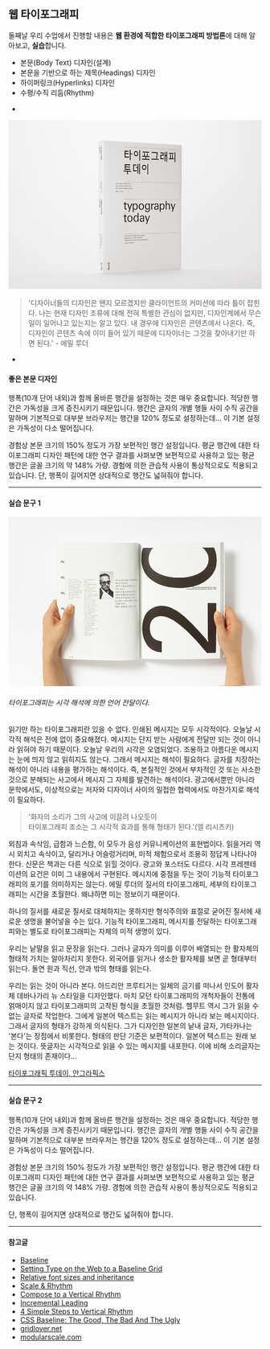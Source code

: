 ## 웹 타이포그래피

둘째날 우리 수업에서 진행할 내용은 **웹 환경에 적합한 타이포그래피 방법론**에 대해 알아보고, **실습**합니다.

* 본문(Body Text) 디자인(설계)
* 본문을 기반으로 하는 제목(Headings) 디자인
* 하이퍼링크(Hyperlinks) 디자인
* 수평/수직 리듬(Rhythm)

-

![타이포그래피 투데이](../Assets/typography-today.jpg)

> '디자이너들의 디자인은 왠지 모르겠지만 클라이언트의 커미션에 따라 틀이 잡힌다. 나는 현재 디자인 조류에 대해 전혀 특별한 관심이 없지만, 디자인계에서 무슨 일이 일어나고 있는지는 알고 있다. 내 경우에 디자인은 콘텐츠에서 나온다. 즉, 디자인이 콘텐츠 속에 이미 들어 있기 때문에 디자이너는 그것을 찾아내기만 하면 된다.' - 에밀 루더

-

#### 좋은 본문 디자인

행폭(10개 단어 내외)과 함께 올바른 행간을 설정하는 것은 매우 중요합니다. 적당한 행간은 가독성을 크게 증진시키기 때문입니다. 행간은 글자의 개별 행들 사이 수직 공간을 말하며 기본적으로 대부분 브라우저는 행간을 120% 정도로 설정하는데... 이 기본 설정은 가독성이 다소 떨어집니다.

경험상 본문 크기의 150% 정도가 가장 보편적인 행간 설정입니다. 평균 행간에 대한 타이포그래피 디자인 패턴에 대한 연구 결과를 사펴보면 보편적으로 사용하고 있는 평균 행간은 글꼴 크기의 약 148% 가량. 경험에 의한 관습적 사용이 통상적으로도 적용되고 있습니다. 단, 행폭이 길어지면 상대적으로 행간도 넓혀줘야 합니다.

---

#### 실습 문구 1

![타이포그래피 투데이 02](../Assets/typography-today-02.jpg)

###### 타이포그래피는 시각 해석에 의한 언어 전달이다.

읽기만 하는 타이포그래피란 있을 수 없다. 인쇄된 메시지는 모두 시각적이다. 오늘날 시각적 해석은 전에 없이 중요해졌다. 메시지는 단지 받는 사람에게 전달만 되는 것이 아니라 읽혀야 하기 때문이다. 오늘날 우리의 시각은 오염되었다. 조용하고 아름다운 메시지는 눈에 띄지 않고 읽히지도 않는다. 그래서 메시지는 해석이 필요하다. 글자를 치장하는 해석이 아니라 내용을 평가하는 해석이다. 즉, 본질적인 것에서 부차적인 것 또는 사소한 것으로 분해되는 사고에서 메시지 그 자체를 발견하는 해석이다. 광고에서뿐만 아니라 문학에서도, 이상적으로는 저자와 디자이너 사이의 밀접한 협력에서도 마찬가지로 해석이 필요하다.

> '화자의 소리가 그의 사고에 이끌려 나오듯이<br>타이포그래피 조소는 그 시각적 효과를 통해 형태가 된다.'(엘 리시츠키)

외침과 속삭임, 급함과 느슨함, 이 모두가 음성 커뮤니케이션의 표현법이다. 읽을거리 역시 외치고 속삭이고, 달리거나 어슬렁거리며, 미적 체험으로서 조용히 정답게 나타나야 한다. 신문은 책과는 다른 식으로 읽힐 것이다. 광고와 포스터도 다르다. 시각 프레젠테이션의 요건은 이미 그 내용에서 구현된다. 메시지에 중점을 두는 것이 기능적 타이포그래피의 포기를 의미하지는 않는다. 에밀 루더의 질서의 타이포그래피, 세부의 타이포그래피는 시간을 초월한다. 왜냐하면 미는 정보이기 때문이다.

하나의 질서를 새로운 질서로 대체하지는 못하지만 형식주의와 표절로 굳어진 질서에 새로운 생명을 불어넣을 수는 있다. 기능적 타이포그래피, 메시지를 전달하는 타이포그래피와는 별도로 타이포그래피는 자체의 미적 생명이 있다.

우리는 낱말을 읽고 문장을 읽는다. 그러나 글자가 의미를 이루어 배열되는 한 활자체의 형태적 가치는 알아차리지 못한다. 외국어를 읽거나 생소한 활자체를 보면 곧 형태부터 읽는다. 돌연 원과 직선, 안과 밖의 형태를 읽는다.

우리는 읽는 것이 아니라 본다. 아드리안 프루티거는 일체의 금기를 떠나서 인도어 활자체 데바나가리 뉴 스타일을 디자인했다. 마치 모던 타이포그래피의 개척자들이 전통에 얽매이지 않고 타이포그래피의 고착된 형식을 초월한 것처럼. 헬무트 역시 그가 읽을 수 없는 글자로 작업한다. 그에게 일본어 텍스트는 읽는 메시지가 아니라 보는 메시지이다. 그래서 글자의 형태가 강하게 의식된다. 그가 디자인한 일본의 낱내 글자, 가타카나는 '본다'는 장점에서 비롯한다. 형태의 판단 기준은 보편적이다. 일본어 텍스트는 원래 보는 것이다. 뜻글자는 시각적으로 읽을 수 있는 메시지를 내포한다. 이에 비해 소리글자는 단지 형태의 존재이다...

[타이포그래픽 투데이, 안그라픽스](http://agbook.co.kr/book/1270/)

---

#### 실습 문구 2

행폭(10개 단어 내외)과 함께 올바른 행간을 설정하는 것은 매우 중요합니다. 적당한 행간은 가독성을 크게 증진시키기 때문입니다. 행간은 글자의 개별 행들 사이 수직 공간을 말하며 기본적으로 대부분 브라우저는 행간을 120% 정도로 설정하는데... 이 기본 설정은 가독성이 다소 떨어집니다.

경험상 본문 크기의 150% 정도가 가장 보편적인 행간 설정입니다. 평균 행간에 대한 타이포그래피 디자인 패턴에 대한 연구 결과를 사펴보면 보편적으로 사용하고 있는 평균 행간은 글꼴 크기의 약 148% 가량. 경험에 의한 관습적 사용이 통상적으로도 적용되고 있습니다.

단, 행폭이 길어지면 상대적으로 행간도 넓혀줘야 합니다.

---

#### 참고글

* [Baseline](http://baselinecss.com/)
* [Setting Type on the Web to a Baseline Grid](http://alistapart.com/article/settingtypeontheweb)
* [Relative font sizes and inheritance](http://maxdesign.com.au/articles/relative/)
* [Scale & Rhythm](http://lamb.cc/typograph/)
* [Compose to a Vertical Rhythm](http://24ways.org/2006/compose-to-a-vertical-rhythm)
* [Incremental Leading](http://www.markboulton.co.uk/journal/incremental-leading)
* [4 Simple Steps to Vertical Rhythm](http://typecast.com/blog/4-simple-steps-to-vertical-rhythm)
* [CSS Baseline: The Good, The Bad And The Ugly](http://www.smashingmagazine.com/2012/12/17/css-baseline-the-good-the-bad-and-the-ugly/)
* [gridlover.net](http://www.gridlover.net/app/)
* [modularscale.com](http://www.modularscale.com/?1&em&1.5&web&text)